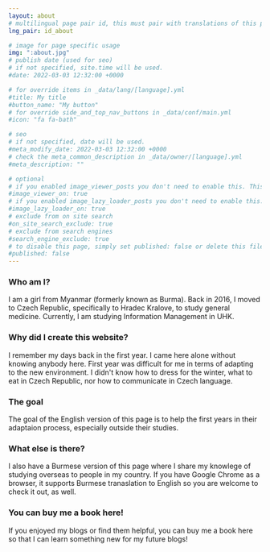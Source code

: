 ```yaml
---
layout: about
# multilingual page pair id, this must pair with translations of this page. (This name must be unique)
lng_pair: id_about

# image for page specific usage
img: ":about.jpg"
# publish date (used for seo)
# if not specified, site.time will be used.
#date: 2022-03-03 12:32:00 +0000

# for override items in _data/lang/[language].yml
#title: My title
#button_name: "My button"
# for override side_and_top_nav_buttons in _data/conf/main.yml
#icon: "fa fa-bath"

# seo
# if not specified, date will be used.
#meta_modify_date: 2022-03-03 12:32:00 +0000
# check the meta_common_description in _data/owner/[language].yml
#meta_description: ""

# optional
# if you enabled image_viewer_posts you don't need to enable this. This is only if image_viewer_posts = false
#image_viewer_on: true
# if you enabled image_lazy_loader_posts you don't need to enable this. This is only if image_lazy_loader_posts = false
#image_lazy_loader_on: true
# exclude from on site search
#on_site_search_exclude: true
# exclude from search engines
#search_engine_exclude: true
# to disable this page, simply set published: false or delete this file
#published: false
---
```


### Who am I?
I am a girl from Myanmar (formerly known as Burma). Back in 2016, I moved to Czech Republic, specifically to Hradec Kralove, to study general medicine. Currently, I am studying Information Management in UHK. 

### Why did I create this website?
I remember my days back in the first year. I came here alone without knowing anybody here. First year was difficult for me in terms of adapting to the new environment. I didn't know how to dress for the winter, what to eat in Czech Republic, nor how to communicate in Czech language. 

### The goal
The goal of the English version of this page is to help the first years in their adaptaion process, especially outside their studies. 

### What else is there?
I also have a Burmese version of this page where I share my knowlege of studying overseas to people in my country. If you have Google Chrome as a browser, it supports Burmese tranaslation to English so you are welcome to check it out, as well.

### You can buy me a book here!
If you enjoyed my blogs or find them helpful, you can buy me a book here so that I can learn something new for my future blogs! 
 <div style="transform: scale(0.7); transform-origin: 0% 0% 0px; margin-top:1em; margin-bottom:-1em;">
      <script type="text/javascript" src="https://cdnjs.buymeacoffee.com/1.0.0/button.prod.min.js" data-name="bmc-button" data-slug="chyuu" data-color="#40DCA5" data-emoji="📖"  data-font="Poppins" data-text="Buy me a book" data-outline-color="#000000" data-font-color="#ffffff" data-coffee-color="#FFDD00" ></script>
    </div>